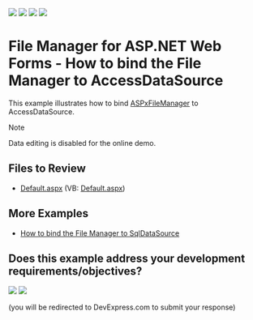 <!-- default badges list -->
![](https://img.shields.io/endpoint?url=https://codecentral.devexpress.com/api/v1/VersionRange/128554425/13.1.6%2B)
[![](https://img.shields.io/badge/Open_in_DevExpress_Support_Center-FF7200?style=flat-square&logo=DevExpress&logoColor=white)](https://supportcenter.devexpress.com/ticket/details/E4426)
[![](https://img.shields.io/badge/📖_How_to_use_DevExpress_Examples-e9f6fc?style=flat-square)](https://docs.devexpress.com/GeneralInformation/403183)
[![](https://img.shields.io/badge/💬_Leave_Feedback-feecdd?style=flat-square)](#does-this-example-address-your-development-requirementsobjectives)
<!-- default badges end -->

# File Manager for ASP.NET Web Forms - How to bind the File Manager to AccessDataSource

This example illustrates how to bind [ASPxFileManager](https://docs.devexpress.com/AspNet/DevExpress.Web.ASPxFileManager) to AccessDataSource.

> [!NOTE]
> Data editing is disabled for the online demo.

## Files to Review

* [Default.aspx](./CS/WebSite/Default.aspx) (VB: [Default.aspx](./VB/WebSite/Default.aspx))

## More Examples

* [How to bind the File Manager to SqlDataSource](https://github.com/DevExpress-Examples/aspxfilemanager-how-to-bind-aspxfilemanager-to-sqldatasource-e4440)
<!-- feedback -->
## Does this example address your development requirements/objectives?

[<img src="https://www.devexpress.com/support/examples/i/yes-button.svg"/>](https://www.devexpress.com/support/examples/survey.xml?utm_source=github&utm_campaign=asp-net-web-forms-file-manager-bind-to-accessdatasource&~~~was_helpful=yes) [<img src="https://www.devexpress.com/support/examples/i/no-button.svg"/>](https://www.devexpress.com/support/examples/survey.xml?utm_source=github&utm_campaign=asp-net-web-forms-file-manager-bind-to-accessdatasource&~~~was_helpful=no)

(you will be redirected to DevExpress.com to submit your response)
<!-- feedback end -->
